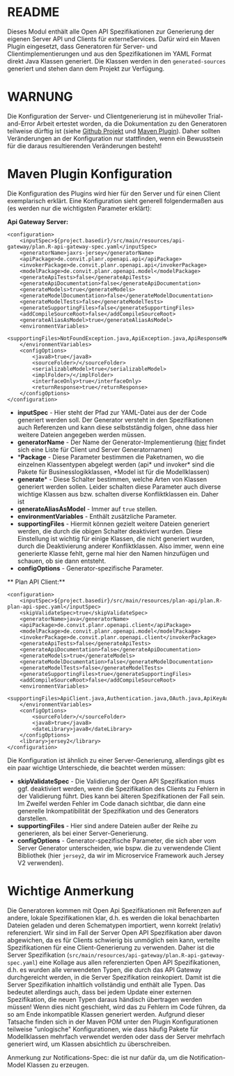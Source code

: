 # README

Dieses Modul enthält alle Open API Spezifikationen zur Generierung der eigenen Server API und Clients für externeServices. Dafür wird ein Maven Plugin eingesetzt, dass Generatoren für Server- und Clientimplementierungen und aus den Spezifikationen im YAML Format direkt Java Klassen generiert. Die Klassen werden in den `generated-sources` generiert und stehen dann dem Projekt zur Verfügung.

# WARNUNG

Die Konfiguration der Server- und Clientgenerierung ist in mühevoller Trial-and-Error Arbeit ertestet worden, da die Dokumentation zu den Generatoren teilweise dürftig ist (siehe [Github Projekt](url "https://github.com/OpenAPITools/openapi-generator") und [Maven Plugin](url "https://github.com/OpenAPITools/openapi-generator/tree/master/modules/openapi-generator-maven-plugin")). Daher sollten Veränderungen an der Konfiguration nur stattfinden, wenn ein Bewusstsein für die daraus resultierenden Veränderungen besteht!

# Maven Plugin Konfiguration

Die Konfiguration des Plugins wird hier für den Server und für einen Client exemplarisch erklärt. Eine Konfiguration sieht generell folgendermaßen aus (es werden nur die wichtigsten Parameter erklärt):

**Api Gateway Server:**

	<configuration>
	    <inputSpec>${project.basedir}/src/main/resources/api-gateway/plan.R-api-gateway-spec.yaml</inputSpec>
	    <generatorName>jaxrs-jersey</generatorName>
	    <apiPackage>de.convit.planr.openapi.api</apiPackage>
	    <invokerPackage>de.convit.planr.openapi.api</invokerPackage>
	    <modelPackage>de.convit.planr.openapi.model</modelPackage>
	    <generateApiTests>false</generateApiTests>
	    <generateApiDocumentation>false</generateApiDocumentation>
	    <generateModels>true</generateModels>
	    <generateModelDocumentation>false</generateModelDocumentation>
	    <generateModelTests>false</generateModelTests>
	    <generateSupportingFiles>false</generateSupportingFiles>
	    <addCompileSourceRoot>false</addCompileSourceRoot>
	    <generateAliasAsModel>true</generateAliasAsModel>
	    <environmentVariables>
	        <supportingFiles>NotFoundException.java,ApiException.java,ApiResponseMessage.java</supportingFiles>
	    </environmentVariables>
	    <configOptions>
	        <java8>true</java8>
	        <sourceFolder>/</sourceFolder>
	        <serializableModel>true</serializableModel>
	        <implFolder>/</implFolder>
	        <interfaceOnly>true</interfaceOnly>
	        <returnResponse>true</returnResponse>
	    </configOptions>
	</configuration> 


*   **inputSpec** - Hier steht der Pfad zur YAML-Datei aus der der Code generiert werden soll. Der Generator versteht in den Spezifikationen auch Referenzen und kann diese selbstständig folgen, ohne dass hier weitere Dateien angegeben werden müssen.
*   **generatorName** - Der Name der Generator-Implementierung ([hier](url "https://openapi-generator.tech/docs/generators")  findet sich eine Liste für Client und Server Generatornamen)
*   ***Package** - Diese Parameter bestimmen die Paketnamen, wo die einzelnen Klassentypen abgelegt werden (api\* und invoker\* sind die Pakete für Businesslogikklassen, \*Model ist für die Modellklassen)
*   **generate*** - Diese Schalter bestimmen, welche Arten von Klassen generiert werden sollen. Leider schalten diese Parameter auch diverse wichtige Klassen aus bzw. schalten diverse Konfliktklassen ein. Daher ist
*   **generateAliasAsModel** - Immer auf `true` stellen.
*   **environmentVariables** - Enthält zusätzliche Parameter.
*   **supportingFiles** - Hiermit können gezielt weitere Dateien generiert werden, die durch die obigen Schalter deaktiviert wurden. Diese Einstellung ist wichtig für einige Klassen, die nicht generiert wurden, durch die Deaktivierung anderer Konfliktklassen. Also immer, wenn eine generierte Klasse fehlt, gerne mal hier den Namen hinzufügen und schauen, ob sie dann entsteht.
*   **configOptions** - Generator-spezifische Parameter.

** Plan API Client:**

	<configuration>
	    <inputSpec>${project.basedir}/src/main/resources/plan-api/plan.R-plan-api-spec.yaml</inputSpec>
	    <skipValidateSpec>true</skipValidateSpec>
	    <generatorName>java</generatorName>
	    <apiPackage>de.convit.planr.openapi.client</apiPackage>
	    <modelPackage>de.convit.planr.openapi.model</modelPackage>
	    <invokerPackage>de.convit.planr.openapi.client</invokerPackage>
	    <generateApiTests>false</generateApiTests>
	    <generateApiDocumentation>false</generateApiDocumentation>
	    <generateModels>true</generateModels>
	    <generateModelDocumentation>false</generateModelDocumentation>
	    <generateModelTests>false</generateModelTests>
	    <generateSupportingFiles>true</generateSupportingFiles>
	    <addCompileSourceRoot>false</addCompileSourceRoot>
	    <environmentVariables>
	        <supportingFiles>ApiClient.java,Authentication.java,OAuth.java,ApiKeyAuth.java,HttpBasicAuth.java,HttpBearerAuth.java,RFC3339DateFormat.java,Pair.java,ApiException.java,ClientProperties.java,JSON.java,ApiResponse.java,Configuration.java,StringUtil.java</supportingFiles>
	    </environmentVariables>
	    <configOptions>
	        <sourceFolder>/</sourceFolder>
	        <java8>true</java8>
	        <dateLibrary>java8</dateLibrary>
	    </configOptions>
	    <library>jersey2</library>
	</configuration>

Die Konfiguration ist ähnlich zu einer Server-Generierung, allerdings gibt es ein paar wichtige Unterschiede, die beachtet werden müssen:

*   **skipValidateSpec** - Die Validierung der Open API Spezifikation muss ggf. deaktiviert werden, wenn die Spezifikation des Clients zu Fehlern in der Validierung führt. Dies kann bei älteren Spezifikationen der Fall sein. Im Zweifel werden Fehler im Code danach sichtbar, die dann eine generelle Inkompatibilität der Spezifikation und des Generators darstellen.
*   **supportingFiles** - Hier sind andere Dateien außer der Reihe zu generieren, als bei einer Server-Generierung.
*   **configOptions** - Generator-spezifische Parameter, die sich aber vom Server Generator unterscheiden, wie bspw. die zu verwendende Client Bibliothek (hier `jersey2`, da wir im Microservice Framework auch Jersey V2 verwenden).


# Wichtige Anmerkung

Die Generatoren kommen mit Open Api Spezifikationen mit Referenzen auf andere, lokale Spezifikationen klar, d.h. es werden die lokal benachbarten Dateien geladen und deren Schematypen importiert, wenn korrekt (relativ) referenziert. Wir sind im Fall der Server Open API Spezifikation aber davon abgewichen, da es für Clients schwierig bis unmöglich sein kann, verteilte Spezifikationen für eine Client-Generierung zu verwenden. Daher ist die Server Spezifikation (`src/main/resources/api-gateway/plan.R-api-gateway-spec.yaml`) eine Kollage aus allen referenzierten Open API Spezifikationen, d.h. es wurden alle verwendeten Typen, die durch das API Gateway durchgereicht werden, in die Server Spezifikation reinkopiert. Damit ist die Server Spezifikation inhaltlich vollständig und enthält alle Typen. Das bedeutet allerdings auch, dass bei jedem Update einer externen Spezifikation, die neuen Typen daraus händisch übertragen werden müssen! Wenn dies nicht geschieht, wird das zu Fehlern im Code führen, da so am Ende inkompatible Klassen generiert werden. Aufgrund dieser Tatsache finden sich in der Maven POM unter den Plugin Konfigurationen teilweise "unlogische" Konfigurationen, wie dass häufig Pakete für Modellklassen mehrfach verwendet werden oder dass der Server mehrfach generiert wird, um Klassen absichtlich zu überschreiben.

Anmerkung zur Notifications-Spec: die ist nur dafür da, um die Notification-Model Klassen zu erzeugen.